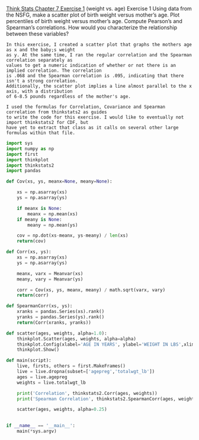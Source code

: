 [Think Stats Chapter 7 Exercise 1](http://greenteapress.com/thinkstats2/html/thinkstats2008.html#toc70) (weight vs. age)
Exercise 1   Using data from the NSFG, make a scatter plot of birth weight versus mother’s age. Plot percentiles of birth weight versus mother’s age. Compute Pearson’s and Spearman’s correlations. How would you characterize the relationship between these variables?
```
In this exercise, I created a scatter plot that graphs the mothers age as x and the baby;s weight 
as y. At the same time, I ran the regular correlation and the Spearman correlation separately as 
values to get a numeric indication of whether or not there is an implied correlation. The correlation 
is .068 and the Spearman correlation is .095, indicating that there isn't a strong correlation. 
Additionally, the scatter plot implies a line almost parallel to the x axis, with a distribution 
of 6-8.5 pounds regardless of the mother's age.  

I used the formulas for Correlation, Covariance and Spearman correlation from thinkstats2 as guides 
to write the code for this exercise. I would like to eventually not import thinkstats2 for CDF, but 
have yet to extract that class as it calls on several other large formulas within that file. 

```

```python
import sys
import numpy as np
import first
import thinkplot
import thinkstats2
import pandas

def Cov(xs, ys, meanx=None, meany=None):

	xs = np.asarray(xs)
	ys = np.asarray(ys)

	if meanx is None:
		meanx = np.mean(xs)
	if meany is None:
		meany = np.mean(ys)

	cov = np.dot(xs-meanx, ys-meany) / len(xs)
	return(cov)

def Corr(xs, ys):
	xs = np.asarray(xs)
	ys = np.asarray(ys)

	meanx, varx = Meanvar(xs)
	meany, vary = Meanvar(ys)

	corr = Cov(xs, ys, meanx, meany) / math.sqrt(varx, vary)
	return(corr)

def SpearmanCorr(xs, ys):
	xranks = pandas.Series(xs).rank()
	yranks = pandas.Series(ys).rank()
	return(Corr(xranks, yranks))

def scatter(ages, weights, alpha=1.0):
	thinkplot.Scatter(ages, weights, alpha=alpha)
	thinkplot.Config(xlabel='AGE IN YEARS', ylabel='WEIGHT IN LBS',xlim=[10,45],ylim=[0,15],legend=False)
	thinkplot.Show()

def main(script):
	live, firsts, others = first.MakeFrames()
	live = live.dropna(subset=['agepreg','totalwgt_lb'])
	ages = live.agepreg
	weights = live.totalwgt_lb

	print('Correlation', thinkstats2.Corr(ages, weights))
	print('Spearman Correlation', thinkstats2.SpearmanCorr(ages, weights))

	scatter(ages, weights, alpha=0.25)
	

if __name__ == '__main__':
	main(*sys.argv)	
